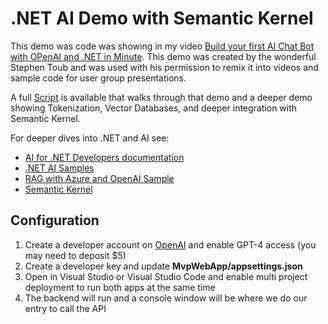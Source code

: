# .NET AI Demo with Semantic Kernel

This demo was code was showing in my video [Build your first AI Chat Bot with OPenAI and .NET in Minute](https://www.youtube.com/watch?v=NNPI4QQ8LhE). This demo was created by the wonderful Stephen Toub and was used with his permission to remix it into videos and sample code for user group presentations.

A full [Script](./Script/Script.md) is available that walks through that demo and a deeper demo showing Tokenization, Vector Databases, and deeper integration with Semantic Kernel.

For deeper dives into .NET and AI see:
* [AI for .NET Developers documentation](https://learn.microsoft.com/dotnet/ai/)
* [.NET AI Samples](https://github.com/dotnet/ai-samples)
* [RAG with Azure and OpenAI Sample](https://github.com/Azure-Samples/azure-search-openai-demo-csharp)
* [Semantic Kernel](https://learn.microsoft.com/semantic-kernel/overview/)


## Configuration

1. Create a developer account on [OpenAI](https://platform.openai.com/) and enable GPT-4 access (you may need to deposit $5)
2. Create a developer key and update **MvpWebApp/appsettings.json**
3. Open in Visual Studio or Visual Studio Code and enable multi project deployment to run both apps at the same time
4. The backend will run and a console window will be where we do our entry to call the API
